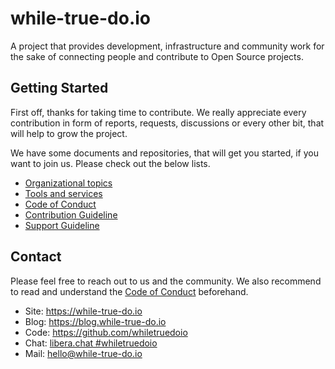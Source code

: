 # while-true-do.io

A project that provides development, infrastructure and community work for the
sake of connecting people and contribute to Open Source projects.

## Getting Started

First off, thanks for taking time to contribute. We really appreciate every
contribution in form of reports, requests, discussions or every other bit, that
will help to grow the project.

We have some documents and repositories, that will get you started, if you want
to join us. Please check out the below lists.

- [Organizational topics](https://github.com/whiletruedoio/organization)
- [Tools and services](https://github.com/whiletruedoio/tooling)
- [Code of Conduct](https://github.com/whiletruedoio/.github/blob/main/docs/CODE_OF_CONDUCT.md)
- [Contribution Guideline](https://github.com/whiletruedoio/.github/blob/main/docs/CONTRIBUTING.md)
- [Support Guideline](https://github.com/whiletruedoio/.github/blob/main/docs/SUPPORT.md)

## Contact

Please feel free to reach out to us and the community. We also recommend to read
and understand the
[Code of Conduct](https://github.com/whiletruedoio/.github/blob/main/docs/CODE_OF_CONDUCT.md)
beforehand.

- Site: <https://while-true-do.io>
- Blog: <https://blog.while-true-do.io>
- Code: <https://github.com/whiletruedoio>
- Chat: [libera.chat #whiletruedoio](https://web.libera.chat/gamja/#whiletruedo)
- Mail: [hello@while-true-do.io](mailto:hello@while-true-do.io)
